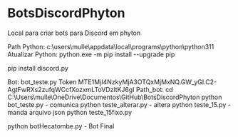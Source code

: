 # BotsDiscordPhyton
 Local para criar bots para Discord em phyton

Path Python: c:\users\mulle\appdata\local\programs\python\python311
Atualizar Python: python.exe -m pip install --upgrade pip

pip install discord.py 

Bot: bot_teste.py
Token MTE1MjI4NzkyMjA3OTQxMjMxNQ.GW_yGI.C2-AgtFwRXs2zufqWCcfXozxmLToVDzltKJ6gI
Path_bot: cd C:\Users\mulle\OneDrive\Documentos\GitHub\BotsDiscordPhyton
python bot_teste.py - comunica
python teste_alterar.py - altera
python teste_15.py - manda arquivo json
python teste_15fixo.py

python botHecatombe.py - Bot Final